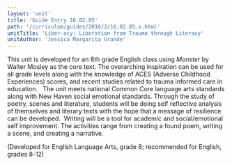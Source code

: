 ```yaml
---
layout: 'unit'
title: 'Guide Entry 16.02.05'
path: '/curriculum/guides/2016/2/16.02.05.x.html'
unitTitle: 'Liber-acy: Liberation from Trauma through Literacy'
unitAuthor: 'Jessica Margarita Grande'
---
```


<main>
 <p>
  This unit is developed for an 8th grade English class using
  <em>
   Monster
  </em>
  by Walter Mosley as the core text. The overarching inspiration can be used for all grade levels along with the knowledge of ACES (Adverse Childhood Experiences) scores, and recent studies related to trauma informed care in education.   The unit meets national Common Core language arts standards along with New Haven social emotional standards. Through the study of poetry, scenes and literature, students will be doing self reflective analysis of themselves and literary texts with the hope that a message of resilience can be developed.  Writing will be a tool for academic and social/emotional self improvement. The activities range from creating a found poem, writing a scene, and creating a narrative.
 </p>
 <p>
  (Developed for English Language Arts, grade 8; recommended for English, grades 8-12)
 </p>
</main>
